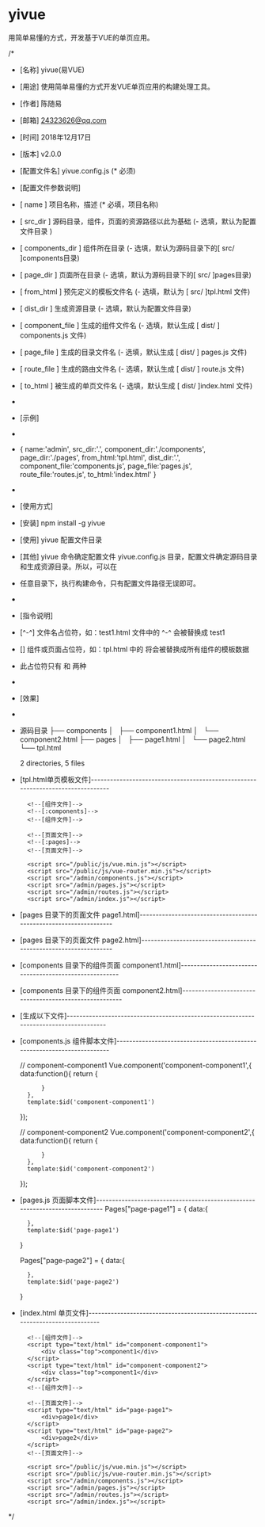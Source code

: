 # yivue
用简单易懂的方式，开发基于VUE的单页应用。

/*
* [名称] yivue(易VUE)
* [用途] 使用简单易懂的方式开发VUE单页应用的构建处理工具。
* [作者] 陈随易
* [邮箱] 24323626@qq.com
* [时间] 2018年12月17日
* [版本] v2.0.0
* [配置文件名] yivue.config.js (* 必须)
* [配置文件参数说明]
* [ name ]				项目名称，描述 (* 必填，项目名称)
* [ src_dir ]			源码目录，组件，页面的资源路径以此为基础 (- 选填，默认为配置文件目录 )
* [ components_dir ]	组件所在目录 (- 选填，默认为源码目录下的[ src/ ]components目录)
* [ page_dir ]			页面所在目录 (- 选填，默认为源码目录下的[ src/ ]pages目录)
* [ from_html ]			预先定义的模板文件名 (- 选填，默认为 [ src/ ]tpl.html 文件)
* [ dist_dir ]			生成资源目录 (- 选填，默认为配置文件目录)
* [ component_file ]	生成的组件文件名 (- 选填，默认生成 [ dist/ ] components.js 文件)
* [ page_file ]			生成的目录文件名 (- 选填，默认生成 [ dist/ ] pages.js 文件)
* [ route_file ]		生成的路由文件名 (- 选填，默认生成 [ dist/ ] route.js 文件)
* [ to_html ]			被生成的单页文件名 (- 选填，默认生成 [ dist/ ]index.html 文件)
*
* [示例]
*
* {
	name:'admin',
	src_dir:'.',
	component_dir:'./components',
	page_dir:'./pages',
	from_html:'tpl.html',
	dist_dir:'.',
	component_file:'components.js',
	page_file:'pages.js',
	route_file:'routes.js',
	to_html:'index.html'
 }
*
* [使用方式]
* [安装] npm install -g yivue
* [使用] yivue 配置文件目录
* [其他] yivue 命令确定配置文件 yivue.config.js 目录，配置文件确定源码目录和生成资源目录。所以，可以在
* 任意目录下，执行构建命令，只有配置文件路径无误即可。
*
* [指令说明]
* [^-^] 文件名占位符，如：test1.html 文件中的 ^-^ 会被替换成 test1
* [<!--[:xxx]-->] 组件或页面占位符，如：tpl.html 中的 <!--[:components]--> 将会被替换成所有组件的模板数据
* 此占位符只有 <!--[:components]--> 和 <!--[:pages]--> 两种
*
* [效果]
*
* 源码目录
	├── components
	│   ├── component1.html
	│   └── component2.html
	├── pages
	│   ├── page1.html
	│   └── page2.html
	└── tpl.html

	2 directories, 5 files
* [tpl.html单页模板文件]--------------------------------------------------------------------------------
	<!DOCTYPE HTML>
	<html>
		<head>
			<meta charset="utf8">
		</head>
		<body>
			<div class="YI" id="YI"></div>
		</body>

		<!--[组件文件]-->
		<!--[:components]-->
		<!--[组件文件]-->

		<!--[页面文件]-->
		<!--[:pages]-->
		<!--[页面文件]-->

		<script src="/public/js/vue.min.js"></script>
		<script src="/public/js/vue-router.min.js"></script>
		<script src="/admin/components.js"></script>
		<script src="/admin/pages.js"></script>
		<script src="/admin/routes.js"></script>
		<script src="/admin/index.js"></script>
	</html>

* [pages 目录下的页面文件 page1.html]------------------------------------------------------------------
	<template>
		<div>page1</div>
	</template>

	<script type="text/html">
	{
		data:{

		},
		template:$id('^-^')
	}
	</script>

* [pages 目录下的页面文件 page2.html]-----------------------------------------------------------------
	<template>
		<div>page2</div>
	</template>

	<script type="text/html">
	{
		data:{

		},
		template:$id('^-^')
	}
	</script>

* [components 目录下的组件页面 component1.html]-------------------------------------------------------
	<template>
	<div class="top">component1</div>
	</template>

	<script type="text/html">
	// ^-^
	Vue.component('^-^',{
		data:function(){
			return {

			}
		},
		template:$id('^-^')
	});
	</script>

* [components 目录下的组件页面 component2.html]-------------------------------------------------------
	<template>
	<div class="top">component2</div>
	</template>

	<script type="text/html">
	// ^-^
	Vue.component('^-^',{
		data:function(){
			return {

			}
		},
		template:$id('^-^')
	});
	</script>

* [生成以下文件]--------------------------------------------------------------------------------------
* [components.js 组件脚本文件]------------------------------------------------------------------------

  // component-component1
	Vue.component('component-component1',{
		data:function(){
			return {

			}
		},
		template:$id('component-component1')
	});

	// component-component2
	Vue.component('component-component2',{
		data:function(){
			return {

			}
		},
		template:$id('component-component2')
	});

* [pages.js 页面脚本文件]----------------------------------------------------------------------------
	Pages["page-page1"] = {
		data:{

		},
		template:$id('page-page1')
	}

	Pages["page-page2"] = {
		data:{

		},
		template:$id('page-page2')
	}

* [index.html 单页文件]------------------------------------------------------------------------------
	<!DOCTYPE HTML>
	<html>
		<head>
			<meta charset="utf8">
		</head>
		<body>
			<div class="YI" id="YI"></div>
		</body>

		<!--[组件文件]-->
		<script type="text/html" id="component-component1">
			<div class="top">component1</div>
		</script>
		<script type="text/html" id="component-component2">
			<div class="top">component1</div>
		</script>
		<!--[组件文件]-->

		<!--[页面文件]-->
		<script type="text/html" id="page-page1">
			<div>page1</div>
		</script>
		<script type="text/html" id="page-page2">
			<div>page2</div>
		</script>
		<!--[页面文件]-->

		<script src="/public/js/vue.min.js"></script>
		<script src="/public/js/vue-router.min.js"></script>
		<script src="/admin/components.js"></script>
		<script src="/admin/pages.js"></script>
		<script src="/admin/routes.js"></script>
		<script src="/admin/index.js"></script>
	</html>
*/